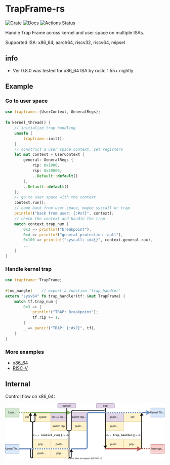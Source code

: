 # TrapFrame-rs

[![Crate](https://img.shields.io/crates/v/trapframe.svg)](https://crates.io/crates/trapframe)
[![Docs](https://docs.rs/trapframe/badge.svg)](https://docs.rs/trapframe)
[![Actions Status](https://github.com/rcore-os/trapframe-rs/workflows/CI/badge.svg)](https://github.com/rcore-os/trapframe-rs/actions)

Handle Trap Frame across kernel and user space on multiple ISAs.

Supported ISA: x86_64, aarch64, riscv32, riscv64, mipsel

## info
- Ver 0.8.0 was tested for x86_64 ISA by rustc 1.55+ nightly

## Example

### Go to user space

```rust
use trapframe::{UserContext, GeneralRegs};

fn kernel_thread() {
    // initialize trap handling
    unsafe {
        trapframe::init();
    }
    // construct a user space context, set registers
    let mut context = UserContext {
        general: GeneralRegs {
            rip: 0x1000,
            rsp: 0x10000,
            ..Default::default()
        },
        ..Default::default()
    };
    // go to user space with the context
    context.run();
    // come back from user space, maybe syscall or trap
    println!("back from user: {:#x?}", context);
    // check the context and handle the trap
    match context.trap_num {
        0x3 => println!("breakpoint"),
        0xd => println!("general protection fault"),
        0x100 => println!("syscall: id={}", context.general.rax),
        ...
    }
}
```

### Handle kernel trap

```rust
use trapframe::TrapFrame;

#[no_mangle]	// export a function 'trap_handler'
extern "sysv64" fn trap_handler(tf: &mut TrapFrame) {
    match tf.trap_num {
        0x3 => {
            println!("TRAP: Breakpoint");
            tf.rip += 1;
        }
        _ => panic!("TRAP: {:#x?}", tf),
    }
}
```

### More examples

* [x86_64](./examples/uefi)
* [RISC-V](./examples/riscv)

## Internal

Control flow on x86_64:

![x86_64](./docs/x86_64.svg)
